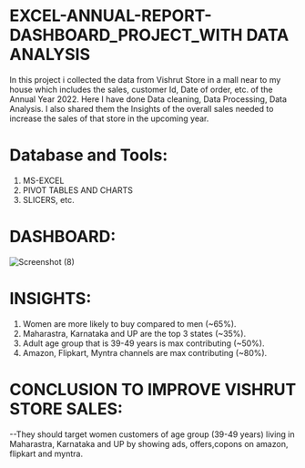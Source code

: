 # EXCEL-ANNUAL-REPORT-DASHBOARD_PROJECT_WITH DATA ANALYSIS

In this project i collected the data from Vishrut Store in a mall near to my house which includes the sales, customer Id, Date of order, etc. of the Annual Year 2022.
Here I have done Data cleaning, Data Processing, Data Analysis.
I also shared them the Insights of the overall sales needed to increase the sales of that store in the upcoming year.

# Database and Tools:
1. MS-EXCEL
2. PIVOT TABLES AND CHARTS
3. SLICERS, etc.

# DASHBOARD:
![Screenshot (8)](https://github.com/Jaswant20110028/EXCEL-ANNUAL-REPORT-DASHBOARD_PROJECT/assets/142691885/cbea1e39-5f4e-47cb-8b9e-4fd2929acda9)

# INSIGHTS:
1. Women are more likely to buy compared to men (~65%).
2. Maharastra, Karnataka and UP are the top 3 states (~35%).
3. Adult age group that is 39-49 years is max contributing (~50%).
4. Amazon, Flipkart, Myntra channels are max contributing (~80%).

# CONCLUSION TO IMPROVE VISHRUT STORE SALES:
--They should target women customers of age group (39-49 years) living in Maharastra, Karnataka and UP by showing ads,
offers,copons on amazon, flipkart and myntra.
